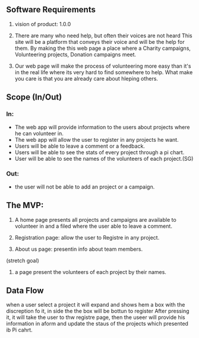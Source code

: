 ## Software Requirements

1. vision of product: 1.0.0

2. There are many who need help, but often their voices are not heard This site will be a platform that conveys their voice and will be the help for them.
By making the this web page a place where a Charity campaigns, Volunteering projects, Donation campaigns meet.

3. Our web page will make the process of volunteering more easy than it's in the real life where its very hard to find somewhere to help.
What make you care is that you are already care about hleping others.


## Scope (In/Out)
### In:

* The web app will provide information to the users about projects where he can volunteer in.
* The web app will allow the user to register in any projects he want.
* Users will be able to leave a comment or a feedback.
* Users will be able to see the stats of every project through a pi chart.
* User will be able to see the names of the volunteers of each project.(SG)

### Out:

* the user will not be able to add an project or a campaign.


## The MVP:

1. A home page presents all projects and campaigns are available to volunteer in and a filed where the user able to leave a comment.

2. Registration page: allow the user to Registre in any project.

2. About us page: presentin info about team members.

(stretch goal) 
1. a page present the volunteers of each project by their names.


## Data Flow
when a user select a project it will expand and shows hem a box with the discreption fo it, in side the the box will be bottun to register
After pressing it, it will take the user to thw registre page, then the useer will provide his information in aform and update the staus of
the projects which presented ib Pi cahrt.


